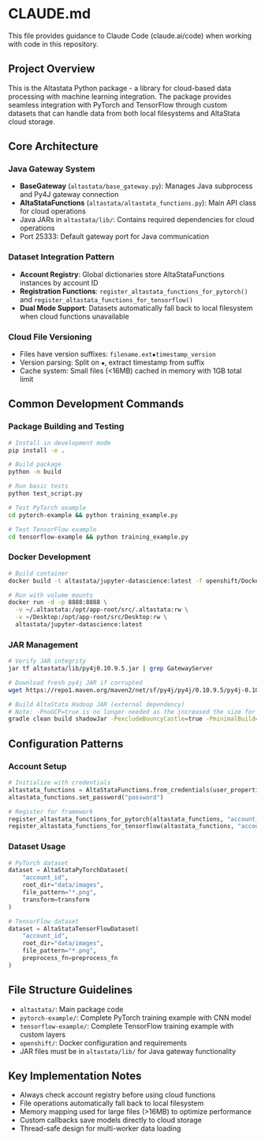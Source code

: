 # CLAUDE.md

This file provides guidance to Claude Code (claude.ai/code) when working with code in this repository.

## Project Overview

This is the Altastata Python package - a library for cloud-based data processing with machine learning integration. The package provides seamless integration with PyTorch and TensorFlow through custom datasets that can handle data from both local filesystems and AltaStata cloud storage.

## Core Architecture

### Java Gateway System
- **BaseGateway** (`altastata/base_gateway.py`): Manages Java subprocess and Py4J gateway connection
- **AltaStataFunctions** (`altastata/altastata_functions.py`): Main API class for cloud operations
- Java JARs in `altastata/lib/`: Contains required dependencies for cloud operations
- Port 25333: Default gateway port for Java communication

### Dataset Integration Pattern
- **Account Registry**: Global dictionaries store AltaStataFunctions instances by account ID
- **Registration Functions**: `register_altastata_functions_for_pytorch()` and `register_altastata_functions_for_tensorflow()`
- **Dual Mode Support**: Datasets automatically fall back to local filesystem when cloud functions unavailable

### Cloud File Versioning
- Files have version suffixes: `filename.ext✹timestamp_version`
- Version parsing: Split on `✹`, extract timestamp from suffix
- Cache system: Small files (<16MB) cached in memory with 1GB total limit

## Common Development Commands

### Package Building and Testing
```bash
# Install in development mode
pip install -e .

# Build package
python -m build

# Run basic tests
python test_script.py

# Test PyTorch example
cd pytorch-example && python training_example.py

# Test TensorFlow example 
cd tensorflow-example && python training_example.py
```

### Docker Development
```bash
# Build container
docker build -t altastata/jupyter-datascience:latest -f openshift/Dockerfile .

# Run with volume mounts
docker run -d -p 8888:8888 \
  -v ~/.altastata:/opt/app-root/src/.altastata:rw \
  -v ~/Desktop:/opt/app-root/src/Desktop:rw \
  altastata/jupyter-datascience:latest
```

### JAR Management
```bash
# Verify JAR integrity
jar tf altastata/lib/py4j0.10.9.5.jar | grep GatewayServer

# Download fresh py4j JAR if corrupted
wget https://repo1.maven.org/maven2/net/sf/py4j/py4j/0.10.9.5/py4j-0.10.9.5.jar -O altastata/lib/py4j0.10.9.5.jar

# Build AltaStata Hadoop JAR (external dependency)
# Note: -PnoGCP=true is no longer needed as the increased the size for altastata package
gradle clean build shadowJar -PexcludeBouncyCastle=true -PminimalBuild=true copyDeps
```

## Configuration Patterns

### Account Setup
```python
# Initialize with credentials
altastata_functions = AltaStataFunctions.from_credentials(user_properties, private_key)
altastata_functions.set_password("password")

# Register for framework
register_altastata_functions_for_pytorch(altastata_functions, "account_id")
register_altastata_functions_for_tensorflow(altastata_functions, "account_id")
```

### Dataset Usage
```python
# PyTorch dataset
dataset = AltaStataPyTorchDataset(
    "account_id",
    root_dir="data/images", 
    file_pattern="*.png",
    transform=transform
)

# TensorFlow dataset
dataset = AltaStataTensorFlowDataset(
    "account_id",
    root_dir="data/images",
    file_pattern="*.png", 
    preprocess_fn=preprocess_fn
)
```

## File Structure Guidelines

- `altastata/`: Main package code
- `pytorch-example/`: Complete PyTorch training example with CNN model
- `tensorflow-example/`: Complete TensorFlow training example with custom layers
- `openshift/`: Docker configuration and requirements
- JAR files must be in `altastata/lib/` for Java gateway functionality

## Key Implementation Notes

- Always check account registry before using cloud functions
- File operations automatically fall back to local filesystem
- Memory mapping used for large files (>16MB) to optimize performance
- Custom callbacks save models directly to cloud storage
- Thread-safe design for multi-worker data loading